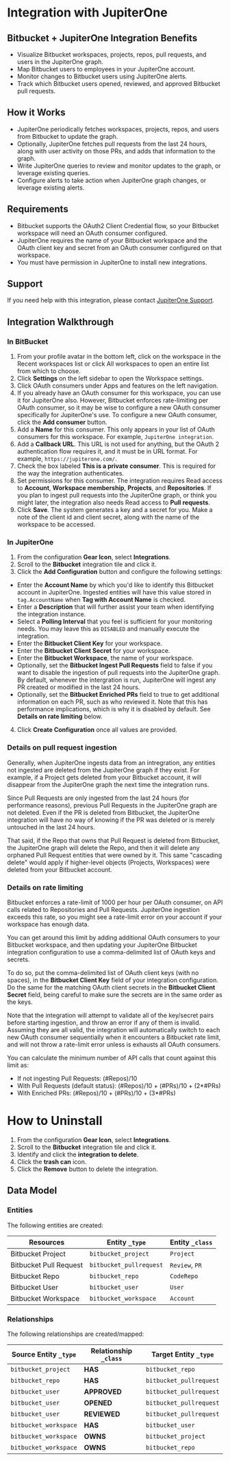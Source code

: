 # Integration with JupiterOne

## Bitbucket + JupiterOne Integration Benefits

- Visualize Bitbucket workspaces, projects, repos, pull requests, and users in
  the JupiterOne graph.
- Map Bitbucket users to employees in your JupiterOne account.
- Monitor changes to Bitbucket users using JupiterOne alerts.
- Track which Bitbucket users opened, reviewed, and approved Bitbucket pull
  requests.

## How it Works

- JupiterOne periodically fetches workspaces, projects, repos, and users from
  Bitbucket to update the graph.
- Optionally, JupiterOne fetches pull requests from the last 24 hours, along
  with user activity on those PRs, and adds that information to the graph.
- Write JupiterOne queries to review and monitor updates to the graph, or
  leverage existing queries.
- Configure alerts to take action when JupiterOne graph changes, or leverage
  existing alerts.

## Requirements

- Bitbucket supports the OAuth2 Client Credential flow, so your Bitbucket
  workspace will need an OAuth consumer configured.
- JupiterOne requires the name of your Bitbucket workspace and the OAuth client
  key and secret from an OAuth consumer configured on that workspace.
- You must have permission in JupiterOne to install new integrations.

## Support

If you need help with this integration, please contact
[JupiterOne Support](https://support.jupiterone.io).

## Integration Walkthrough

### In BitBucket

1. From your profile avatar in the bottom left, click on the workspace in the
   Recent workspaces list or click All workspaces to open an entire list from
   which to choose.
2. Click **Settings** on the left sidebar to open the Workspace settings.
3. Click OAuth consumers under Apps and features on the left navigation.
4. If you already have an OAuth consumer for this workspace, you can use it for
   JupiterOne also. However, Bitbucket enforces rate-limiting per OAuth
   consumer, so it may be wise to configure a new OAuth consumer specifically
   for JupiterOne's use. To configure a new OAuth consumer, click the **Add
   consumer** button.
5. Add a **Name** for this consumer. This only appears in your list of OAuth
   consumers for this workspace. For example, `JupiterOne integration`.
6. Add a **Callback URL**. This URL is not used for anything, but the OAuth 2
   authentication flow requires it, and it must be in URL format. For example,
   `https://jupiterone.com/`.
7. Check the box labeled **This is a private consumer**. This is required for
   the way the integration authenticates.
8. Set permissions for this consumer. The integration requires Read access to
   **Account**, **Workspace membership**, **Projects**, and **Repositories**. If
   you plan to ingest pull requests into the JupiterOne graph, or think you
   might later, the integration also needs Read access to **Pull requests**.
9. Click **Save**. The system generates a key and a secret for you. Make a note
   of the client id and client secret, along with the name of the workspace to
   be accessed.

### In JupiterOne

1. From the configuration **Gear Icon**, select **Integrations**.
2. Scroll to the **Bitbucket** integration tile and click it.
3. Click the **Add Configuration** button and configure the following settings:

- Enter the **Account Name** by which you'd like to identify this Bitbucket
  account in JupiterOne. Ingested entities will have this value stored in
  `tag.AccountName` when **Tag with Account Name** is checked.
- Enter a **Description** that will further assist your team when identifying
  the integration instance.
- Select a **Polling Interval** that you feel is sufficient for your monitoring
  needs. You may leave this as `DISABLED` and manually execute the integration.
- Enter the **Bitbucket Client Key** for your workspace.
- Enter the **Bitbucket Client Secret** for your workspace.
- Enter the **Bitbucket Workspace**, the name of your workspace.
- Optionally, set the **Bitbucket Ingest Pull Requests** field to false if you
  want to disable the ingestion of pull requests into the JupiterOne graph. By
  default, whenever the intergration is run, JupiterOne will ingest any PR
  created or modified in the last 24 hours.
- Optionally, set the **Bitbucket Enriched PRs** field to true to get additional
  information on each PR, such as who reviewed it. Note that this has
  performance implications, which is why it is disabled by default. See
  **Details on rate limiting** below.

4. Click **Create Configuration** once all values are provided.

### Details on pull request ingestion

Generally, when JupiterOne ingests data from an intregration, any entities not
ingested are deleted from the JupiterOne graph if they exist. For example, if a
Project gets deleted from your Bitbucket account, it will disappear from the
JupiterOne graph the next time the integration runs.

Since Pull Requests are only ingested from the last 24 hours (for performance
reasons), previous Pull Requests in the JupiterOne graph are not deleted. Even
if the PR is deleted from Bitbucket, the JupiterOne integration will have no way
of knowing if the PR was deleted or is merely untouched in the last 24 hours.

That said, if the Repo that owns that Pull Request is deleted from Bitbucket,
the JupiterOne graph will delete the Repo, and then it will delete any orphaned
Pull Request entities that were owned by it. This same "cascading delete" would
apply if higher-level objects (Projects, Workspaces) were deleted from your
Bitbucket account.

### Details on rate limiting

Bitbucket enforces a rate-limit of 1000 per hour per OAuth consumer, on API
calls related to Repositories and Pull Requests. JupiterOne ingestion exceeds
this rate, so you might see a rate-limit error on your account if your workspace
has enough data.

You can get around this limit by adding additional OAuth consumers to your
Bitbucket workspace, and then updating your JupiterOne Bitbucket integration
configuration to use a comma-delimited list of OAuth keys and secrets.

To do so, put the comma-delimited list of OAuth client keys (with no spaces), in
the **Bitbucket Client Key** field of your integration configuration. Do the
same for the matching OAuth client secrets in the **Bitbucket Client Secret**
field, being careful to make sure the secrets are in the same order as the keys.

Note that the integration will attempt to validate all of the key/secret pairs
before starting ingestion, and throw an error if any of them is invalid.
Assuming they are all valid, the integration will automatically switch to each
new OAuth consumer sequentially when it encounters a Bitbucket rate limit, and
will not throw a rate-limit error unless is exhausts all OAuth consumers.

You can calculate the minimum number of API calls that count against this limit
as:

- If not ingesting Pull Requests: (#Repos)/10
- With Pull Requests (default status): (#Repos)/10 + (#PRs)/10 + (2\*#PRs)
- With Enriched PRs: (#Repos)/10 + (#PRs)/10 + (3\*#PRs)

# How to Uninstall

1. From the configuration **Gear Icon**, select **Integrations**.
2. Scroll to the **Bitbucket** integration tile and click it.
3. Identify and click the **integration to delete**.
4. Click the **trash can** icon.
5. Click the **Remove** button to delete the integration.

<!-- {J1_DOCUMENTATION_MARKER_START} -->
<!--
********************************************************************************
NOTE: ALL OF THE FOLLOWING DOCUMENTATION IS GENERATED USING THE
"j1-integration document" COMMAND. DO NOT EDIT BY HAND! PLEASE SEE THE DEVELOPER
DOCUMENTATION FOR USAGE INFORMATION:

https://github.com/JupiterOne/sdk/blob/master/docs/integrations/development.md
********************************************************************************
-->

## Data Model

### Entities

The following entities are created:

| Resources              | Entity `_type`          | Entity `_class` |
| ---------------------- | ----------------------- | --------------- |
| Bitbucket Project      | `bitbucket_project`     | `Project`       |
| Bitbucket Pull Request | `bitbucket_pullrequest` | `Review`, `PR`  |
| Bitbucket Repo         | `bitbucket_repo`        | `CodeRepo`      |
| Bitbucket User         | `bitbucket_user`        | `User`          |
| Bitbucket Workspace    | `bitbucket_workspace`   | `Account`       |

### Relationships

The following relationships are created/mapped:

| Source Entity `_type` | Relationship `_class` | Target Entity `_type`   |
| --------------------- | --------------------- | ----------------------- |
| `bitbucket_project`   | **HAS**               | `bitbucket_repo`        |
| `bitbucket_repo`      | **HAS**               | `bitbucket_pullrequest` |
| `bitbucket_user`      | **APPROVED**          | `bitbucket_pullrequest` |
| `bitbucket_user`      | **OPENED**            | `bitbucket_pullrequest` |
| `bitbucket_user`      | **REVIEWED**          | `bitbucket_pullrequest` |
| `bitbucket_workspace` | **HAS**               | `bitbucket_user`        |
| `bitbucket_workspace` | **OWNS**              | `bitbucket_project`     |
| `bitbucket_workspace` | **OWNS**              | `bitbucket_repo`        |

<!--
********************************************************************************
END OF GENERATED DOCUMENTATION AFTER BELOW MARKER
********************************************************************************
-->
<!-- {J1_DOCUMENTATION_MARKER_END} -->
